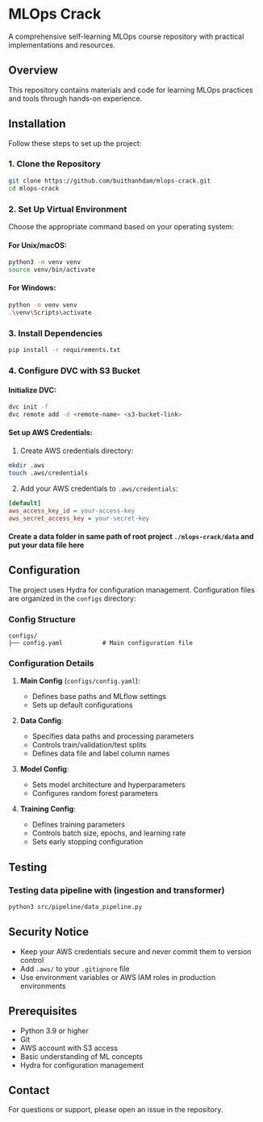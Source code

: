 # MLOps Crack

A comprehensive self-learning MLOps course repository with practical implementations and resources.

## Overview

This repository contains materials and code for learning MLOps practices and tools through hands-on experience.

## Installation

Follow these steps to set up the project:

### **1. Clone the Repository**

```bash
git clone https://github.com/buithanhdam/mlops-crack.git
cd mlops-crack
```

### **2. Set Up Virtual Environment**

Choose the appropriate command based on your operating system:

#### For Unix/macOS:
```bash
python3 -m venv venv
source venv/bin/activate
```

#### For Windows:
```bash
python -m venv venv
.\venv\Scripts\activate
```

### **3. Install Dependencies**

```bash
pip install -r requirements.txt
```

### **4. Configure DVC with S3 Bucket**

#### Initialize DVC:
```bash
dvc init -f
dvc remote add -d <remote-name> <s3-bucket-link>
```

#### Set up AWS Credentials:
1. Create AWS credentials directory:
```bash
mkdir .aws
touch .aws/credentials
```

2. Add your AWS credentials to `.aws/credentials`:
```ini
[default]
aws_access_key_id = your-access-key
aws_secret_access_key = your-secret-key
```

#### Create a data folder in same path of root project `./mlops-crack/data` and put your data file here

## Configuration

The project uses Hydra for configuration management. Configuration files are organized in the `configs` directory:

### Config Structure
```
configs/
├── config.yaml           # Main configuration file
```

### Configuration Details

1. **Main Config** (`configs/config.yaml`):
   - Defines base paths and MLflow settings
   - Sets up default configurations

2. **Data Config**:
   - Specifies data paths and processing parameters
   - Controls train/validation/test splits
   - Defines data file and label column names

3. **Model Config**:
   - Sets model architecture and hyperparameters
   - Configures random forest parameters

4. **Training Config**:
   - Defines training parameters
   - Controls batch size, epochs, and learning rate
   - Sets early stopping configuration

## Testing

### **Testing data pipeline with (ingestion and transformer)**

```bash
python3 src/pipeline/data_pipeline.py
```

## Security Notice

- Keep your AWS credentials secure and never commit them to version control
- Add `.aws/` to your `.gitignore` file
- Use environment variables or AWS IAM roles in production environments

## Prerequisites

- Python 3.9 or higher
- Git
- AWS account with S3 access
- Basic understanding of ML concepts
- Hydra for configuration management

## Contact

For questions or support, please open an issue in the repository.